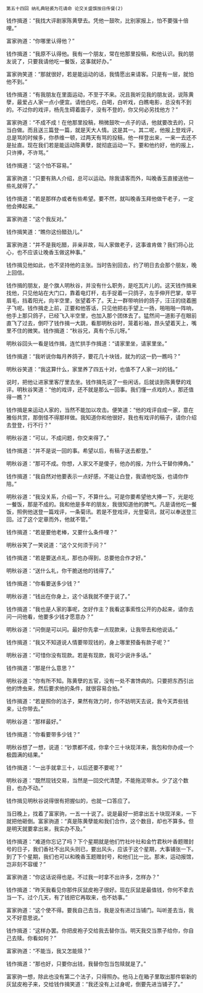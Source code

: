     第五十四回 纳礼典轻裘为花请命 论交关盛馔按日传餐(2) 

   钱作揖道：“我找大评剧家陈黄孽去。凭他一鼓吹，比别家报上，怕不要强十倍哩。”

   富家驹道：“你哪里认得他？”

   钱作揖道：“我原不认得他。我有一个朋友，常在他那里投稿，和他认识。我的朋友说了，只要我请他吃一餐饭，这事就好办。”

   富家驹笑道：“那就很好，若是能运动的话，我情愿出来请客。只是有一层，就怕他不到。”

   钱作揖道：“有我朋友在里面运动，不至于不来。况且我听见我的朋友说，说陈黄孽，最爱占人家一点小便宜。请他白吃，白喝，白听戏，白瞧电影，总没有不到的。不过你的戏评，杨先生碍着面子，没有不登的，你又何必另找他方？”

   富家驹道：“不成不成！在他那里投稿，稍微鼓吹一点子的话，他就要改去的，只当白做。而且送三篇登一篇，就是天大人情。这是其一。其二呢，他报上登戏评，总是骂的时候多，你恭维一顿，过两天有骂的投稿，他一样登出来，一来一去还不是扯直。现在我们若是能运动陈黄孽，就彻底运动一下。要和他约好，他的报上，只许捧，不许骂。”

   钱作揖道：“这个怕不容易。”

   富家驹道：“只要有熟人介绍，总可以运动。除我请客而外，叫晚香玉直接送他一些礼就得了。”

   钱作揖道：“若是那样办或者有些希望。要不然，就叫晚香玉拜他做干老子，一定他会捧起来。”

   富家驹道：“这个我反对。”

   钱作揖笑道：“瞧你这份醋劲儿。”

   富家驹道：“并不是我吃醋，非亲非故，叫人家做老子，这事谁肯做？我们将心比心，也不应该让晚香玉做这种事。”

   钱作揖见他如此，也不坚持他的主张。当时告别回去，约了明日去会那个朋友，晚上回信。

   钱作揖的朋友，是个旗人明秋谷，并没有什么职务，是吃瓦片儿的。这天钱作揖来找他，只见他站在大门口，靠着电灯杆，右手捉着一只鸽子，左手伸开巴掌，举平眉毛，挡着阳光，向半空里，张望着不了。天上一群带响铃的鸽子，汪汪的绕着圈子飞呢。钱作揖走上前，正要和他答话，只见他把右手望上一扬，啪啪啪一阵响，他手上那只鸽子，已经飞入半空里，也加入那个团体去了。猛然间一道影子在眼前直飞了过去，倒吓了钱作揖一大跳，看那明秋谷时，笼着衫袖，昂头望着天上，嘴里不住的微笑。钱作揖道：“秋谷兄，真有个乐儿呀。”

   明秋谷回头一看是钱作揖，连忙拱手作揖道：“请家里坐，请家里坐。”

   钱作揖道：“我听说你每月养鸽子，要花几十块钱，就为的这一扔一瞧吗？”

   明秋谷笑道：“我这算什么，家里养了四五十对，也值不了人家一对的钱。”

   说时，把他让进家里客厅里去坐。钱作揖先说了一些闲话，后就谈到陈黄孽的戏评。明秋谷笑道：“他的戏评，还不就是那么一回事。我们懂一点戏的人，那还值得一瞧？”

   钱作揖是来运动人家的，当然不能加以攻击。便笑道：“他的戏评自成一家，意在雅俗共赏，那倒怪不得那样做。我知道你和他很好，我也有戏评的稿子，请你介绍去登登，行不行？”

   明秋谷道：“可以，不成问题，你交来得了。”

   钱作揖道：“并不是说一回的事。希望以后，有稿子送去都登。”

   明秋谷道：“那可不成。你想，人家又不是傻子，他办的报，为什么干替你捧角。”

   钱作揖道：“我自然对他要表示一点好感，不能让白登，我请他吃饭，也请你作陪。”

   明秋谷道：“我没关系，介绍一下，不算什么。可是你要希望他大捧一下，光是吃一餐饭，那是不成的。我和他是多年的朋友，我很知道他的脾气。凡是请他吃一餐饭，照例他送登一篇戏评，一条菊讯。若是不登戏评，光登菊讯，就可以奉送登三回。过了这个定章而外，他就不管。”

   钱作揖道：“若是要他老棒，又要什么条件哩？”

   明秋谷笑了一笑说道：“这个又何须于问？”

   钱作揖道：“若是要送点礼，那也办得到，总要他合作才好。”

   明秋谷道：“送什么礼，你干脆送他的钱得了。”

   钱作揖道：“你看要送多少钱？”

   明秋谷道：“钱出在你身上，这个话我就不便于说了。”

   钱作揖道：“我也是人家的事呢，怎好作主？我看这事索性公开的办起来，请你去问一问他看，他要多少钱才愿意办？”

   明秋谷道：“问倒是可以问。最好你先拿一点现款来，让我带去和他说话。”

   钱作揖道：“我又不知道说人情要带现钱的，身上哪里预备有款子呢？”

   明秋谷道：“可惜你没有现款。若是有现款，我可少说许多话。”

   钱作揖道：“那是什么意思？”

   明秋谷道：“你有所不知。陈黄孽的五官，没有一处不害馋病的。只要把东西引出他的馋虫来，然后要求他的条件，就很容易合拍。”

   钱作揖道：“若是照你的法子，果然有效力时，你不妨明天去说，我今天弄些钱来，让你带去。”

   明秋谷道：“那样最好。”

   钱作揖道：“你看要带多少钱？”

   明秋谷想了一想，说道：“钞票都不成，你拿个三十块现洋来，我包和你办成一个极圆满的结果。”

   钱作揖道：“一出手就拿三十，以后还要不要呢？”

   明秋谷道：“既然现钱交易，当然是一回交代清楚，不能拖泥带水。少了这个数目，也办不动。”

   钱作揖见明秋谷说得很有把握似的，也就一口答应了。

   当日晚上，找着了富家驹，一五一十说了。说是最好一把拿出五十块现洋来，一下就把他砸倒。富家驹道：“真是陈黄孽能和我们合作，这个数目，却也不算多。但是明天就要拿出来，我实办不及。”

   钱作揖道：“难道你忘记了吗？下个星期就是他们竹社叶社和金竹君秋叶香题赠封号的日子，我们香社不出风头则已，要出风头，应该于这个星期，大事铺张一下。到了下个星期，我们也可以和晚香玉题赠封号，和他们比一比。那末，运动报馆，岂非刻不容缓？”

   富家驹道：“你这话说得也是。不过我一时拿不出许多，怎样办？”

   钱作揖道：“昨天我看见你那件灰鼠皮袍子很好。现在灰鼠是最值钱，你何不拿去当一下。过个几天，有了钱把它再取来，也不妨事。”

   富家驹道：“这个使不得。要我自己去当，我是没有进过当铺门。叫听差去当，我又不好意思说。”

   钱作揖道：“这样办罢。你把皮袍子交给我去替你当。明天我交当票子给你，你自己去赎。你看如何？”

   富家驹道：“不能当，我又怎能赎？”

   钱作揖道：“那也好，只要你出钱，我替你包当包赎就是了。”

   富家驹一想，除此也没有第二个法子，只得照办。他马上在箱子里取出那件崭新的灰鼠皮袍子来，交给钱作揖笑道：“我还没有上过身呢，倒要先进当铺子了。”

